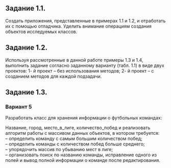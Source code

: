 <h2>Задание 1.1.</h2> Создать приложения, представленные в примерах
1.1 и 1.2, и отработать их с помощью отладчика. Уделить внимание
операциям создания объектов исследуемых классов. <br>
<h2>Задание 1.2.</h2> Используя рассмотренные в данной работе примеры
1.3 и 1.4, выполнить задание согласно заданному варианту (табл. 1.1)
в виде двух проектов:
1- й проект – без использования методов;
2- й проект – с созданием методов для каждой подзадачи.
<h2>Задание 1.3.</h2>
<h3>Вариант 5</h3>
Разработать класс для хранения информации о футбольных командах:

Название, город, место_в_лиге, количество_побед
и реализовать алгоритм работы с массивом данных объектов, в котором
требуется:<br>
– определить команду с самым большим количеством побед;<br>
– определить команды с количеством побед больше среднего;<br>
– упорядочить массив по убыванию мест в лиге;<br>
– организовать поиск по названию команды, исправление одного из полей
и вывод полной информации о команде после редактирования.
